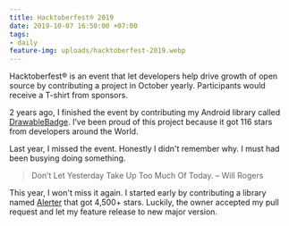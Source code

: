 ```yaml
---
title: Hacktoberfest® 2019
date: 2019-10-07 16:50:00 +07:00
tags:
- daily
feature-img: uploads/hacktoberfest-2019.webp
---
```


Hacktoberfest® is an event that let developers help drive growth of open source by contributing a project in October yearly. Participants would receive a T-shirt from sponsors.

2 years ago, I finished the event by contributing my Android library called [DrawableBadge](https://github.com/minibugdev/DrawableBadge). I’ve been proud of this project because it got 116 stars from developers around the World.

Last year, I missed the event. Honestly I didn't remember why. I must had been busying doing something.

> Don’t Let Yesterday Take Up Too Much Of Today. – Will Rogers

This year, I won't miss it again. I started early by contributing a library named [Alerter](https://github.com/Tapadoo/Alerter) that got 4,500+ stars. Luckily, the owner accepted my pull request and let my feature release to new major version.